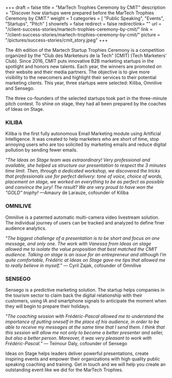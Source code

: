+++
draft		= false
title		= "MarTech Trophies Ceremony by CMIT"
description	= "Discover how startups were prepared before the MarTech Trophies Ceremony by CMIT."
weight		= 1
categories	= [ "Public Speaking", "Events", "Startups", "Pitch" ]
showrefs	= false
redirect	= false
redirectlink= ""
url		 	= "/client-success-stories/martech-trophies-ceremony-by-cmit/"
link			= "/client-success-stories/martech-trophies-ceremony-by-cmit/"
picture		= "/pictures/success-stories/cmit_story.jpeg"
+++

The 4th edition of the Martech Startup Trophies Ceremony is a competition organized by the “Club des Marketeurs de la Tech” (CMIT) (Tech Marketers’ Club). Since 2016, CMIT puts innovative B2B marketing startups in the spotlight and honors new talents. Each year, the winners are promoted on their website and their media partners. The objective is to give more visibility to the newcomers and highlight their services to their potential marketing clients. This year, three startups were selected: Kiliba, Omnilive and Sensego.

The three co-founders of the selected startups took part in the three-minute pitch contest. To shine on stage, they had all been prepared by the coaches of Ideas on Stage.

### KILIBA
Kiliba is the first fully autonomous Email Marketing module using Artificial Intelligence. It was created to help marketers who are short of time, stop annoying users who are too solicited by marketing emails and reduce digital pollution by sending fewer emails.

*"The Ideas on Stage team was extraordinary! Very professional and available, she helped us structure our presentation to respect the 3 minutes time limit. Then, through a dedicated workshop, we discovered the tricks that professionals use for perfect delivery: tone of voice, choice of words, placement on stage, we worked on everything to be as perfect as possible and convince the jury! The result? We are very proud to have won the “GOLD” trophy!* —Amaury de Larauze, cofounder of Kiliba

### OMNILIVE
Omnilive is a patented automatic multi-camera video livestream solution. The individual journey of users can be tracked and analyzed to define finer audience analytics.

*"The biggest challenge of a presentation is to be short and focus on one message, and only one. The work with Vanessa from Ideas on stage allowed me to isolate the value proposition that best matched the CMIT audience. Talking on stage is an issue for an entrepreneur and although I’m quite comfortable, Frédéric at Ideas on Stage gave me tips that allowed me to really believe in myself.”* — Cyril Zajak, cofounder of Omnilive

### SENSEGO
Sensego is a predictive marketing solution. The startup helps companies in the tourism sector to claim back the digital relationship with their customers, using IA and smartphone signals to anticipate the moment when they will begin to prepare their holidays.

*"The coaching session with Frédéric-Pascal allowed me to understand the importance of putting oneself in the place of his audience, in order to be able to receive my messages at the same time that I send them. I think that this session will allow me not only to become a better presenter and seller, but also a better person. Moreover, it was very pleasant to work with Frédéric-Pascal.”* — Teimour Daly, cofounder of Sensego

Ideas on Stage helps leaders deliver powerful presentations, create inspiring events and empower their organizations with high quality public speaking coaching and training. Get in touch and we will help you create an outstanding event like we did for the MarTech Trophies.